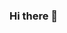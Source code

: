 ### Hi there 👋

<!--
**johnmogi/johnmogi** is a ✨ _special_ ✨ repository because its `README.md` (this file) appears on your GitHub profile.

Here are some ideas to get you started:
<!--
- 🔭 I’m currently working on Wordpress: cpt bootstrap boilerplate
- 🌱 I’m currently learning angular firebase mongo gatsby
- 👯 I’m looking to collaborate on anything wordpress related
- 🤔 I’m looking for help with gatsby
- 💬 Ask me about github juggling api server maintnance life
- 📫 How to reach me: <a href="mailto:anguru@gmail.com>anguru@gmail.com</a>
- 😄 Pronouns: JOhnMogi BabyCrushRage SpaceCatGuru
- ⚡ Fun fact: COvid19 is the modern "Emperor's new clothes"
